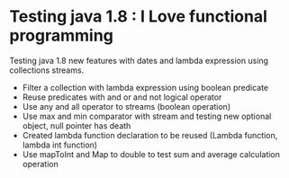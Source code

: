 Testing java 1.8 : I Love functional programming
========================

Testing java 1.8 new features with dates and lambda expression using collections streams.

-  Filter a collection with lambda expression using boolean predicate
-  Reuse predicates with and or and not logical operator
-  Use any and all operator to streams (boolean operation)
-  Use max and min comparator with stream and testing  new optional object, null pointer has death
-  Created lambda function declaration to be reused (Lambda function, lambda int function)
-  Use mapToInt and Map to double to test sum and average calculation operation
